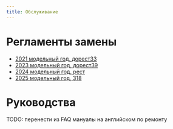 ```yaml
---
title: Обслуживание
---
```


# Регламенты замены

* [2021 модельный год, дорест33](2021)
* [2023 модельный год, дорест39](2023)
* [2024 модельный год, рест](2024)
* [2025 модельный год, 318](2025)

# Руководства

TODO: перенести из FAQ мануалы на английском по ремонту
